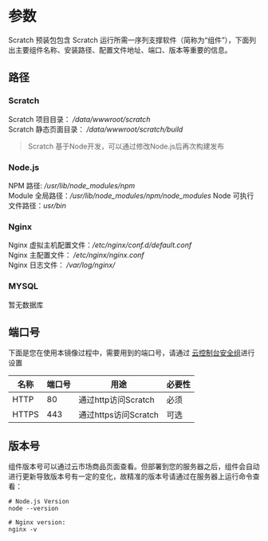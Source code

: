 # 参数

Scratch 预装包包含 Scratch 运行所需一序列支撑软件（简称为“组件”），下面列出主要组件名称、安装路径、配置文件地址、端口、版本等重要的信息。

## 路径

### Scratch

Scratch 项目目录： */data/wwwroot/scratch*  
Scratch 静态页面目录： */data/wwwroot/scratch/build*  

> Scratch 基于Node开发，可以通过修改Node.js后再次构建发布

### Node.js

NPM 路径: */usr/lib/node_modules/npm*  
Module 全局路径：*/usr/lib/node_modules/npm/node_modules*
Node 可执行文件路径：*usr/bin*

### Nginx

Nginx 虚拟主机配置文件：*/etc/nginx/conf.d/default.conf*  
Nginx 主配置文件： */etc/nginx/nginx.conf*  
Nginx 日志文件： */var/log/nginx/*

### MYSQL

暂无数据库

## 端口号

下面是您在使用本镜像过程中，需要用到的端口号，请通过 [云控制台安全组](https://support.websoft9.com/docs/faq/zh/tech-instance.html)进行设置

| 名称 | 端口号 | 用途 |  必要性 |
| --- | --- | --- | --- |
| HTTP | 80 | 通过http访问Scratch | 必须 |
| HTTPS | 443 | 通过https访问Scratch | 可选 |

## 版本号

组件版本号可以通过云市场商品页面查看。但部署到您的服务器之后，组件会自动进行更新导致版本号有一定的变化，故精准的版本号请通过在服务器上运行命令查看：

```shell
# Node.js Version
node --version

# Nginx version:
nginx -v

```